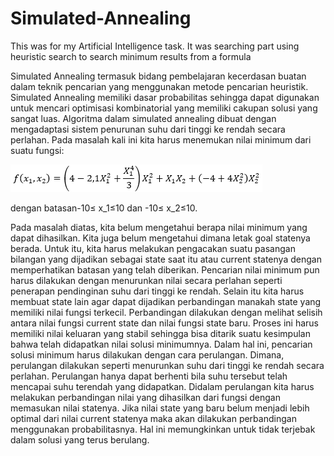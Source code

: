 # Simulated-Annealing
This was for my Artificial Intelligence task. It was searching part using heuristic search to search minimum results from a formula

Simulated Annealing termasuk bidang pembelajaran kecerdasan buatan dalam teknik pencarian yang menggunakan metode pencarian heuristik. Simulated Annealing memiliki dasar probabilitas sehingga dapat digunakan untuk mencari optimisasi kombinatorial yang memiliki cakupan solusi yang sangat luas. Algoritma dalam simulated annealing dibuat dengan mengadaptasi sistem penurunan suhu dari tinggi ke rendah secara perlahan. Pada masalah kali ini kita harus menemukan nilai minimum dari suatu fungsi: 

![Formula ](https://github.com/nopitapatmawati/Simulated-Annealing/blob/master/Formula.PNG)

dengan batasan-10≤ x_1≤10 dan -10≤ x_2≤10.

Pada masalah diatas, kita belum mengetahui berapa nilai minimum yang dapat dihasilkan. Kita juga belum mengetahui dimana letak goal statenya berada. Untuk itu, kita harus melakukan pengacakan suatu pasangan bilangan yang dijadikan sebagai state saat itu atau current statenya dengan memperhatikan batasan yang telah diberikan. Pencarian nilai minimum pun harus dilakukan dengan menurunkan nilai secara perlahan seperti penerapan pendinginan suhu dari tinggi ke rendah. Selain itu kita harus membuat state lain agar dapat dijadikan perbandingan manakah state yang memiliki nilai fungsi terkecil. Perbandingan dilakukan dengan melihat selisih antara nilai fungsi current state dan nilai fungsi state baru. Proses ini harus memiliki nilai keluaran yang stabil sehingga bisa ditarik suatu kesimpulan bahwa telah didapatkan nilai solusi minimumnya. Dalam hal ini, pencarian solusi minimum harus dilakukan dengan cara perulangan. Dimana, perulangan dilakukan seperti menurunkan suhu dari tinggi ke rendah secara perlahan. Perulangan hanya dapat berhenti bila suhu tersebut telah mencapai suhu terendah yang didapatkan. Didalam perulangan kita harus melakukan perbandingan nilai yang dihasilkan dari fungsi dengan memasukan nilai statenya. Jika nilai state yang baru belum menjadi lebih optimal dari nilai current statenya maka akan dilakukan perbandingan menggunakan probabilitasnya. Hal ini memungkinkan untuk tidak terjebak dalam solusi yang terus berulang. 
